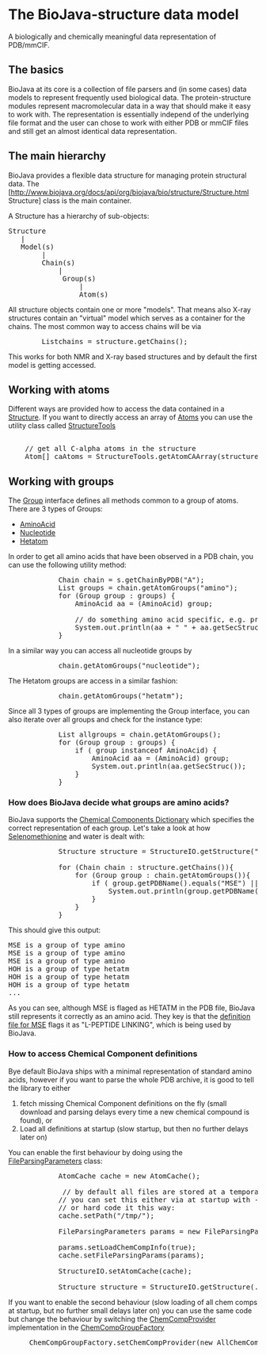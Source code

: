 # The BioJava-structure data model

A biologically and chemically meaningful data representation of PDB/mmCIF.

## The basics   

BioJava at its core is a collection of file parsers and (in some cases) data models to represent frequently used biological data.  The protein-structure modules represent macromolecular data in a way that should make it easy to work with. The representation is essentially independ of the underlying file format and the user can chose to work with either PDB or mmCIF files and still get an almost identical data representation.

## The main hierarchy

BioJava provides a flexible data structure for managing protein structural data. The 
[http://www.biojava.org/docs/api/org/biojava/bio/structure/Structure.html Structure] class is the main container. 

A Structure has a hierarchy of sub-objects:

<pre>
Structure
   |
   Model(s)
        |
        Chain(s)
            |
             Group(s)
                 |
                 Atom(s)
</pre>

All structure objects contain one or more "models". That means also X-ray structures contain an "virtual" model which serves as a container for the chains. The most common way to access chains will be via

<pre>
        List<Chain>chains = structure.getChains();
</pre>

This works for both NMR and X-ray based structures and by default the first model is getting accessed.


## Working with atoms

Different ways are provided how to access the data contained in a [Structure](http://www.biojava.org/docs/api/org/biojava/bio/structure/Structure.html).
If you want to directly access an array of [Atoms](http://www.biojava.org/docs/api/org/biojava/bio/structure/Atom.html) you can use the utility class called [StructureTools](http://www.biojava.org/docs/api/org/biojava/bio/structure/StructureTools.html)

<pre>

    // get all C-alpha atoms in the structure
    Atom[] caAtoms = StructureTools.getAtomCAArray(structure);
</pre>


## Working with groups

The [Group](http://www.biojava.org/docs/api/org/biojava/bio/structure/Group.html) interface defines all methods common to a group of atoms. There are 3 types of Groups:

* [AminoAcid](http://www.biojava.org/docs/api/org/biojava/bio/structure/AminoAcid.html)
* [Nucleotide](http://www.biojava.org/docs/api/org/biojava/bio/structure/NucleotideImpl.html) 
* [Hetatom](http://www.biojava.org/docs/api/org/biojava/bio/structure/HetatomImpl.html) 

In order to get all amino acids that have been observed in a PDB chain, you can use the following utility method:

<pre>
            Chain chain = s.getChainByPDB("A");
            List<Group> groups = chain.getAtomGroups("amino");
            for (Group group : groups) {
                AminoAcid aa = (AminoAcid) group;

                // do something amino acid specific, e.g. print the secondary structure assignment
                System.out.println(aa + " " + aa.getSecStruc());
            }
</pre>


In a similar way you can access all nucleotide groups by
<pre>
            chain.getAtomGroups("nucleotide");
</pre>

The Hetatom groups are access in a similar fashion:
<pre>
            chain.getAtomGroups("hetatm");
</pre>


Since all 3 types of groups are implementing the Group interface, you can also iterate over all groups and check for the instance type:

<pre>
            List<Group> allgroups = chain.getAtomGroups();
            for (Group group : groups) {
                if ( group instanceof AminoAcid) {
                    AminoAcid aa = (AminoAcid) group;
                    System.out.println(aa.getSecStruc());
                }
            }
</pre>


### How does BioJava decide what groups are amino acids?

BioJava supports the [Chemical Components Dictionary](http://www.wwpdb.org/ccd.html) which specifies the correct representation of each group. Let's take a look at how [Selenomethionine](http://en.wikipedia.org/wiki/Selenomethionine) and water is dealt with:

<pre>
            Structure structure = StructureIO.getStructure("1A62");
                    
            for (Chain chain : structure.getChains()){
                for (Group group : chain.getAtomGroups()){
                    if ( group.getPDBName().equals("MSE") || group.getPDBName().equals("HOH")){
                        System.out.println(group.getPDBName() + " is a group of type " + group.getType());
                    }
                }
            }
</pre>

This should give this output:

<pre>
MSE is a group of type amino
MSE is a group of type amino
MSE is a group of type amino
HOH is a group of type hetatm
HOH is a group of type hetatm
HOH is a group of type hetatm
...
</pre>

As you can see, although MSE is flaged as HETATM in the PDB file, BioJava still represents it correctly as an amino acid. They key is that the [definition file for MSE](http://www.rcsb.org/pdb/files/ligand/MSE.cif) flags it as "L-PEPTIDE LINKING", which is being used by BioJava.


### How to access Chemical Component definitions
Bye default BioJava ships with a minimal representation of standard amino acids, however if you want to parse the whole PDB archive, it is good to tell the library to either

1. fetch missing Chemical Component definitions on the fly (small download and parsing delays every time a new chemical compound is found), or
2. Load all definitions at startup (slow startup, but then no further delays later on)

You can enable the first behaviour by doing using the [FileParsingParameters](http://www.biojava.org/docs/api/org/biojava/bio/structure/io/FileParsingParameters.html) class:

<pre>
            AtomCache cache = new AtomCache();
            
             // by default all files are stored at a temporary location.
            // you can set this either via at startup with -DPDB_DIR=/path/to/files/
            // or hard code it this way:
            cache.setPath("/tmp/");
            
            FileParsingParameters params = new FileParsingParameters();
            
            params.setLoadChemCompInfo(true);
            cache.setFileParsingParams(params);
            
            StructureIO.setAtomCache(cache);
            
            Structure structure = StructureIO.getStructure(...);
</pre>

If you want to enable the second behaviour (slow loading of all chem comps at startup, but no further small delays later on) you can use the same code but change the behaviour by switching the [ChemCompProvider](http://www.biojava.org/docs/api/org/biojava/bio/structure/io/mmcif/ChemCompProvider.html) implementation in the [ChemCompGroupFactory](http://www.biojava.org/docs/api/org/biojava/bio/structure/io/mmcif/ChemCompGroupFactory.html)

<pre>
     ChemCompGroupFactory.setChemCompProvider(new AllChemCompProvider());
</pre>






